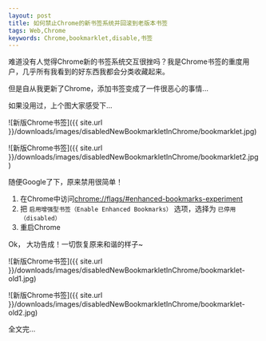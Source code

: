 ```yaml
---
layout: post
title: 如何禁止Chrome的新书签系统并回滚到老版本书签
tags: Web,Chrome
keywords: Chrome,bookmarklet,disable,书签
---
```


难道没有人觉得Chrome新的书签系统交互很挫吗？我是Chrome书签的重度用户，几乎所有我看到的好东西我都会分类收藏起来。

但是自从我更新了Chrome，添加书签变成了一件很恶心的事情...

如果没用过，上个图大家感受下...

![新版Chrome书签]({{ site.url }}/downloads/images/disabledNewBookmarkletInChrome/bookmarklet.jpg)

![新版Chrome书签]({{ site.url }}/downloads/images/disabledNewBookmarkletInChrome/bookmarklet2.jpg)

随便Google了下，原来禁用很简单！

1. 在Chrome中访问[chrome://flags/#enhanced-bookmarks-experiment](chrome://flags/#enhanced-bookmarks-experiment)
2. 把 `启用增强型书签（Enable Enhanced Bookmarks）` 选项，选择为 `已停用（disabled）`
3. 重启Chrome

Ok， 大功告成！一切恢复原来和谐的样子~

![新版Chrome书签]({{ site.url }}/downloads/images/disabledNewBookmarkletInChrome/bookmarklet-old1.jpg)

![新版Chrome书签]({{ site.url }}/downloads/images/disabledNewBookmarkletInChrome/bookmarklet-old2.jpg)

全文完...